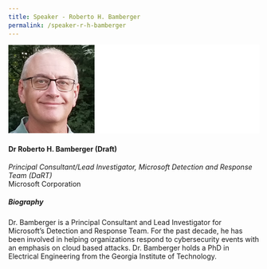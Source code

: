 ```yaml
---
title: Speaker - Roberto H. Bamberger
permalink: /speaker-r-h-bamberger
---
```


![Roberto H Bamberger](/images/speakers/Roberto-H-Bamberger.jpg)

#### **Dr Roberto H. Bamberger (Draft)**

*Principal Consultant/Lead Investigator, Microsoft Detection and Response Team (DaRT)*  
Microsoft Corporation

##### **Biography**

Dr. Bamberger is a Principal Consultant and Lead Investigator for Microsoft’s Detection and Response Team. For the past decade, he has been involved in helping organizations respond to cybersecurity events with an emphasis on cloud based attacks. Dr. Bamberger holds a PhD in Electrical Engineering from the Georgia Institute of Technology.